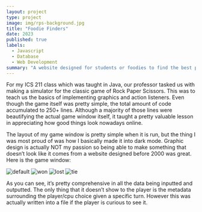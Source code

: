 ```yaml
---
layout: project
type: project
image: img/rps-background.jpg
title: "Foodie Finders"
date: 2023
published: true
labels:
  - Javascript
  - Database
  - Web Development
summary: "A website designed for students or foodies to find the best place to sate their cravings."
---
```


For my ICS 211 class which was taught in Java, our professor tasked us with making a simulator for the classic game of Rock Paper Scissors. This was to teach us the basics of implementing graphics and action listeners. Even though the game itself was pretty simple, the total amount of code accumulated to 250+ lines. Although a majority of those lines were beautifying the actual game window itself, it taught a pretty valuable lesson in appreciating how good things look nowadays online.

 The layout of my game window is pretty simple when it is run, but the thing I was most proud of was how I basically made it into dark mode. Graphic design is actually NOT my passion so being able to make something that doesn’t look like it comes from a website designed before 2000 was great. Here is the game window:
 
![default](https://github.com/ezekielira/ezekielira.github.io/assets/156398987/9a7ed39a-c828-4d2f-8cda-1167589381dc)
![won](https://github.com/ezekielira/ezekielira.github.io/assets/156398987/75f8e02a-67e7-47ea-adbb-40a6c6a56fef)
![lost](https://github.com/ezekielira/ezekielira.github.io/assets/156398987/9c662f12-ac48-4a0f-a2a6-79bc1268a0f4)
![tie](https://github.com/ezekielira/ezekielira.github.io/assets/156398987/91500e6b-aaa6-4014-948f-456488f7fb1b)

As you can see, it’s pretty comprehensive in all the data being inputted and outputted. The only thing that it doesn’t show to the player is the metadata surrounding the player/cpu choice given a specific turn. However this was actually written into a file if the player is curious to see it.
